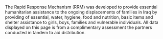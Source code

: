 The Rapid Response Mechanism (RRM) was developed to provide essential humanitarian assistance to the ongoing displacements of families in Iraq by providing of essential, water, hygiene, food and nutrition, basic items and shelter assistance to girls, boys, families and vulnerable individuals. All data displayed on this page is from a complimentary assessment the partners conducted in tandem to aid distribution.